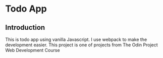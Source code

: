 # Todo App

## Introduction 

This is todo app using vanilla Javascript. I use webpack to make the development easier. This project is one of projects from The Odin Project Web Development Course
